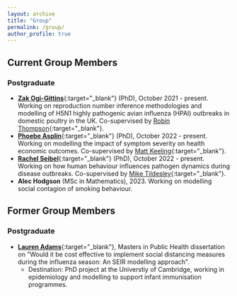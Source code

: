 ```yaml
---
layout: archive
title: "Group"
permalink: /group/
author_profile: true
---
```


## Current Group Members

### Postgraduate

* [**Zak Ogi-Gittins**](https://warwick.ac.uk/fac/sci/mathsys/people/students/2020intake/gittins/){:target="_blank"} (PhD), October 2021 - present. Working on reproduction number inference methodologies and modelling of H5N1 highly pathogenic avian influenza (HPAI) outbreaks in domestic poultry in the UK. Co-supervised by [Robin Thompson](https://www.robin-thompson.co.uk/){:target="_blank"}.
* [**Phoebe Asplin**](https://warwick.ac.uk/fac/sci/mathsys/people/students/2021intake/asplin/){:target="_blank"} (PhD), October 2022 - present. Working on modelling the impact of symptom severity on health economic outcomes. Co-supervised by [Matt Keeling](https://warwick.ac.uk/fac/sci/maths/people/staff/matt_keeling/){:target="_blank"}.
* [**Rachel Seibel**](https://warwick.ac.uk/fac/sci/mathsys/people/students/2021intake/lantz/){:target="_blank"} (PhD), October 2022 - present. Working on how human behaviour influences pathogen dynamics during disease outbreaks. Co-supervised by [Mike Tildesley](https://warwick.ac.uk/fac/sci/lifesci/people/mtildesley/){:target="_blank"}.
* **Alec Hodgson** (MSc in Mathematics), 2023. Working on modelling social contagion of smoking behaviour. 

## Former Group Members

### Postgraduate

* [**Lauren Adams**](https://www.vet.cam.ac.uk/staff/lauren-adams){:target="_blank"}, Masters in Public Health dissertation on "Would it be cost effective to implement social distancing measures during the influenza season: An SEIR modelling approach".
    * Destination: PhD project at the Universtiy of Cambridge, working in epidemiology and modelling to support infant immunisation programmes.